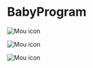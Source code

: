 # BabyProgram
![Mou icon](http://img.hb.aicdn.com/5b137396fefc80acbcec21dc2be47fd51edb629e167e9-AYgwXU_fw658)

![Mou icon](http://img.hb.aicdn.com/445283c0268a2765f9987efc9c659bd6f053062615df7-L1yqx0_fw658)

![Mou icon](http://img.hb.aicdn.com/f06d36aece4434a2d7ff89f6c77bf774ceb1392ade3e-wQ6zTR_fw658)